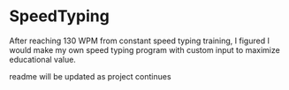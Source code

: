 # SpeedTyping
After reaching 130 WPM from constant speed typing training, I figured I would make my own speed typing program with custom input to maximize educational value.

readme will be updated as project continues
